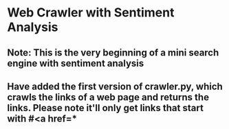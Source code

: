 # Web Crawler with Sentiment Analysis

## Note: This is the very beginning of a mini search engine with sentiment analysis
## Have added the first version of crawler.py, which crawls the links of a web page and returns the links. Please note it'll only get links that start with #<a href=*
